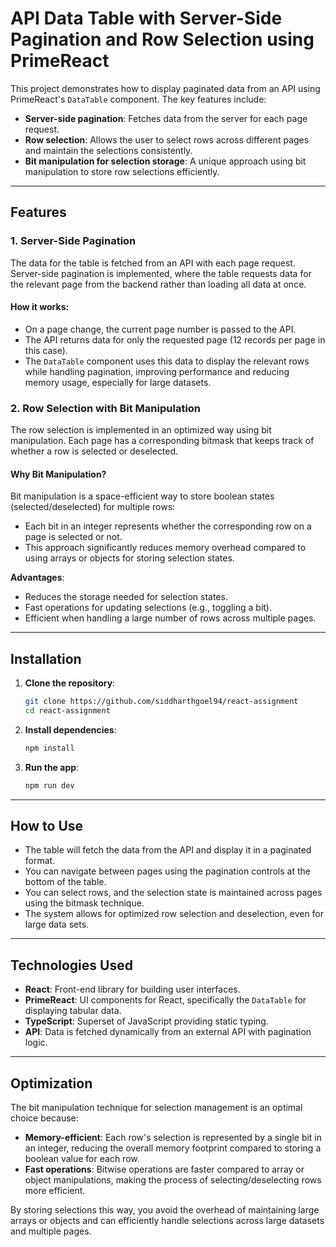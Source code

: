 # API Data Table with Server-Side Pagination and Row Selection using PrimeReact

This project demonstrates how to display paginated data from an API using PrimeReact's `DataTable` component. The key features include:

- **Server-side pagination**: Fetches data from the server for each page request.
- **Row selection**: Allows the user to select rows across different pages and maintain the selections consistently.
- **Bit manipulation for selection storage**: A unique approach using bit manipulation to store row selections efficiently.

---

## Features

### 1. **Server-Side Pagination**
The data for the table is fetched from an API with each page request. Server-side pagination is implemented, where the table requests data for the relevant page from the backend rather than loading all data at once.

#### **How it works**:
- On a page change, the current page number is passed to the API.
- The API returns data for only the requested page (12 records per page in this case).
- The `DataTable` component uses this data to display the relevant rows while handling pagination, improving performance and reducing memory usage, especially for large datasets.

### 2. **Row Selection with Bit Manipulation**
The row selection is implemented in an optimized way using bit manipulation. Each page has a corresponding bitmask that keeps track of whether a row is selected or deselected. 

#### **Why Bit Manipulation?**
Bit manipulation is a space-efficient way to store boolean states (selected/deselected) for multiple rows:
- Each bit in an integer represents whether the corresponding row on a page is selected or not.
- This approach significantly reduces memory overhead compared to using arrays or objects for storing selection states.
  
**Advantages**:
- Reduces the storage needed for selection states.
- Fast operations for updating selections (e.g., toggling a bit).
- Efficient when handling a large number of rows across multiple pages.

---

## Installation

1. **Clone the repository**:
   ```bash
   git clone https://github.com/siddharthgoel94/react-assignment
   cd react-assignment
   ```

2. **Install dependencies**:
   ```bash
   npm install
   ```

3. **Run the app**:
   ```bash
   npm run dev
   ```

---

## How to Use

- The table will fetch the data from the API and display it in a paginated format.
- You can navigate between pages using the pagination controls at the bottom of the table.
- You can select rows, and the selection state is maintained across pages using the bitmask technique.
- The system allows for optimized row selection and deselection, even for large data sets.

---

## Technologies Used
- **React**: Front-end library for building user interfaces.
- **PrimeReact**: UI components for React, specifically the `DataTable` for displaying tabular data.
- **TypeScript**: Superset of JavaScript providing static typing.
- **API**: Data is fetched dynamically from an external API with pagination logic.

---

## Optimization

The bit manipulation technique for selection management is an optimal choice because:
- **Memory-efficient**: Each row's selection is represented by a single bit in an integer, reducing the overall memory footprint compared to storing a boolean value for each row.
- **Fast operations**: Bitwise operations are faster compared to array or object manipulations, making the process of selecting/deselecting rows more efficient.

By storing selections this way, you avoid the overhead of maintaining large arrays or objects and can efficiently handle selections across large datasets and multiple pages.


